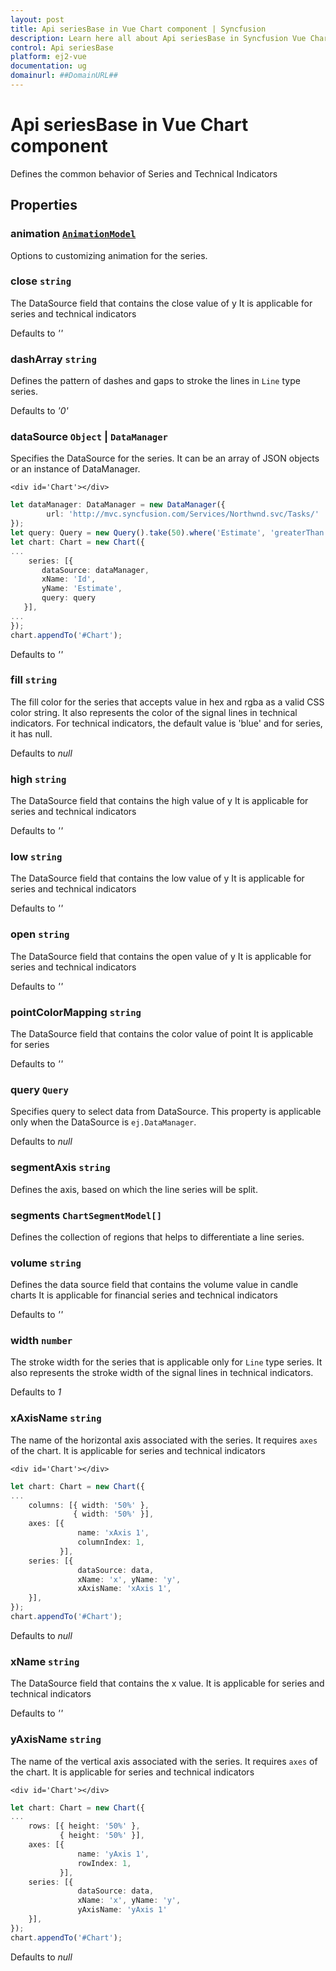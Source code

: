 ```yaml
---
layout: post
title: Api seriesBase in Vue Chart component | Syncfusion
description: Learn here all about Api seriesBase in Syncfusion Vue Chart component of Syncfusion Essential JS 2 and more.
control: Api seriesBase 
platform: ej2-vue
documentation: ug
domainurl: ##DomainURL##
---
```


# Api seriesBase in Vue Chart component

Defines the common behavior of Series and Technical Indicators

## Properties

### animation [`AnimationModel`](https://ej2.syncfusion.com/vue/documentation/api-animationModel.html)

Options to customizing animation for the series.

### close `string`

The DataSource field that contains the close value of y It is applicable for series and technical indicators

Defaults to *''*

### dashArray `string`

Defines the pattern of dashes and gaps to stroke the lines in `Line` type series.

Defaults to *'0'*

### dataSource `Object` &#124;  `DataManager`

Specifies the DataSource for the series. It can be an array of JSON objects or an instance of DataManager.
```
<div id='Chart'></div>
```
```ts
let dataManager: DataManager = new DataManager({
        url: 'http://mvc.syncfusion.com/Services/Northwnd.svc/Tasks/'
});
let query: Query = new Query().take(50).where('Estimate', 'greaterThan', 0, false);
let chart: Chart = new Chart({
...
    series: [{
       dataSource: dataManager,
       xName: 'Id',
       yName: 'Estimate',
       query: query
   }],
...
});
chart.appendTo('#Chart');
```

Defaults to *''*

### fill `string`

The fill color for the series that accepts value in hex and rgba as a valid CSS color string. It also represents the color of the signal lines in technical indicators. For technical indicators, the default value is 'blue' and for series, it has null.

Defaults to *null*

### high `string`

The DataSource field that contains the high value of y It is applicable for series and technical indicators

Defaults to *''*

### low `string`

The DataSource field that contains the low value of y It is applicable for series and technical indicators

Defaults to *''*

### open `string`

The DataSource field that contains the open value of y It is applicable for series and technical indicators

Defaults to *''*

### pointColorMapping `string`

The DataSource field that contains the color value of point It is applicable for series

Defaults to *''*

### query `Query`

Specifies query to select data from DataSource. This property is applicable only when the DataSource is `ej.DataManager`.

Defaults to *null*

### segmentAxis `string`

Defines the axis, based on which the line series will be split.

### segments `ChartSegmentModel[]`

Defines the collection of regions that helps to differentiate a line series.

### volume `string`

Defines the data source field that contains the volume value in candle charts It is applicable for financial series and technical indicators

Defaults to *''*

### width `number`

The stroke width for the series that is applicable only for `Line` type series. It also represents the stroke width of the signal lines in technical indicators.

Defaults to *1*

### xAxisName `string`

The name of the horizontal axis associated with the series. It requires `axes` of the chart. It is applicable for series and technical indicators
```
<div id='Chart'></div>
```
```ts
let chart: Chart = new Chart({
...
    columns: [{ width: '50%' },
              { width: '50%' }],
    axes: [{
               name: 'xAxis 1',
               columnIndex: 1,
           }],
    series: [{
               dataSource: data,
               xName: 'x', yName: 'y',
               xAxisName: 'xAxis 1',
    }],
});
chart.appendTo('#Chart');
```

Defaults to *null*

### xName `string`

The DataSource field that contains the x value. It is applicable for series and technical indicators

Defaults to *''*

### yAxisName `string`

The name of the vertical axis associated with the series. It requires `axes` of the chart. It is applicable for series and technical indicators
```
<div id='Chart'></div>
```
```ts
let chart: Chart = new Chart({
...
    rows: [{ height: '50%' },
           { height: '50%' }],
    axes: [{
               name: 'yAxis 1',
               rowIndex: 1,
           }],
    series: [{
               dataSource: data,
               xName: 'x', yName: 'y',
               yAxisName: 'yAxis 1'
    }],
});
chart.appendTo('#Chart');
```

Defaults to *null*
